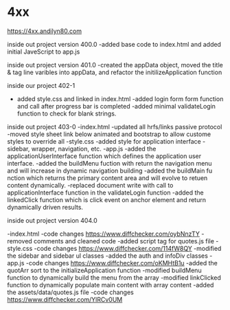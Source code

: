 # 4xx

https://4xx.andilyn80.com

inside out project version 400.0
-added base code to index.html and added initial JaveScript to app.js 

inside out project version 401.0
-created the appData object, moved the title & tag line varibles into appData, and refactor the initilizeApplication function

inside our project 402-1
- added style.css and linked in index.html
-added login form form function and call after progress bar is completed
-added minimal validateLogin function to check for blank strings. 

inside out project 403-0
-index.html
	-updated all hrfs/links passive protocol
	-moved style sheet link below animated and bootstrap to allow custome styles to override all
-style.css
	-added style for application interface - sidebar, wrapper, navigation, etc.
-app.js
	-added the applicationUserInterface function which defines the application user interface.
	-added the buildMenu fuction with return the navigation menu and will increase in dynamic navigation building
	-added the buildMain fu nction which returns the primary content area and will evolve to retuen content dynamically.
	-replaced document write with call to applicationInterface function in the validateLogin function
	-added the linkedClick function which is click event on anchor element and return dynamically driven results. 
	
inside out project version 404.0

-index.html
	-code changes https://www.diffchecker.com/oybNnzTY
	-removed comments and cleaned code
	-added script tag for quotes.js file
-style.css
	-code changes https://www.diffchecker.com/114fW8QY
	-modified the sidebar and sidebar ul classes
	-added the auth and infoDiv classes
-app.js
	-code changes https://www.diffchecker.com/oKMHtB1u
	-added the quotArr sort to the initializeApplication function
	-modified buildMenu function to dynamically build the menu from the array
	-modified linkClicked function to dynamically populate main content with array content
-added the assets/data/quotes.js file
	-code changes https://www.diffchecker.com/YlRCv0UM